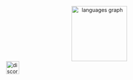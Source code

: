 <div align="center">
  <img src="https://github-readme-stats.vercel.app/api/top-langs?locale=en&hide_title=false&layout=compact&card_width=320&langs_count=5&theme=dracula&hide_border=false&username=dynamo58" height="150" alt="languages graph"  />
</div>

<div align="left">
  <img src="https://img.shields.io/static/v1?message=Discord&logo=discord&label=spalovac_mrtvol#5151&color=7289DA&logoColor=white&labelColor=&style=for-the-badge" height="35" alt="discord logo"  />
</div>
